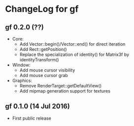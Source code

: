 # ChangeLog for gf

## gf 0.2.0 (??)

- Core:
  - Add Vector::begin()/Vector::end() for direct iteration
  - Add Rect::getPosition()
  - Replace the specialization of identity() for Matrix3f by identityTransform()
- Window:
  - Add mouse cursor visibility
  - Add mouse cursor grab
- Graphics:
  - Remove RenderTarget::getDefaultView()
  - Add mipmap generation support for textures

## gf 0.1.0 (14 Jul 2016)

- First public release
